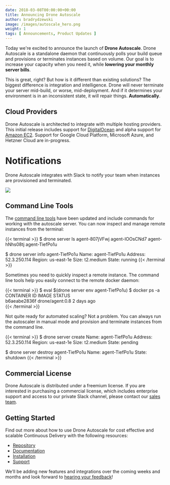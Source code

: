 ```yaml
---
date: 2018-03-08T00:00:00+00:00
title: Announcing Drone Autoscale
author: bradrydzewski
image: /images/autoscale_hero.png
weight: 1
tags: [ Announcements, Product Updates ]
---
```


Today we're excited to announce the launch of __Drone Autoscale__. Drone Autoscale is a standalone daemon that continuously polls your build queue and provisions or terminates instances based on volume. Our goal is to increase your capacity when you need it, while __lowering your monthly server bills__.

This is great, right? But how is it different than existing solutions? The biggest difference is integration and intelligence. Drone will never terminate your server mid-build, or worse, mid-deployment. And if it determines your environment is in an inconsistent state, it will repair things. __Automatically__.

## Cloud Providers

Drone Autoscale is architected to integrate with multiple hosting providers. This initial release includes support for [DigitalOcean](https://m.do.co/c/00500d28741b) and alpha support for [Amazon EC2](http://autoscale.drone.io/intro/amazon/). Support for Google Cloud Platform, Microsoft Azure, and Hetzner Cloud are in-progress.

# Notifications

Drone Autoscale integrates with Slack to notify your team when instances are provisioned and terminated.

![](/images/autoscale_slack_messages.png)

## Command Line Tools

The [command line tools](https://github.com/drone/drone-cli) have been updated and include commands for working with the autoscale server. You can now inspect and manage remote instances from the terminal:

{{< terminal >}}
$ drone server ls
agent-807jVFwj
agent-IOOsCNd7
agent-hNhs08tj
agent-TiefPo1u

$ drone server info agent-TiefPo1u
Name:    agent-TiefPo1u
Address: 52.3.250.114
Region:  us-east-1e
Size:    t2.medium
State:   running
{{< /terminal >}}

Sometimes you need to quickly inspect a remote instance. The command line tools help you easily connect to the remote docker daemon:

{{< terminal >}}
$ eval $(drone server env agent-TiefPo1u)
$ docker ps -a
CONTAINER ID        IMAGE                   STATUS      
b6aeabe2836f        drone/agent:0.8         2 days ago  
{{< /terminal >}}

Not quite ready for automated scaling? Not a problem. You can always run the autoscaler in manual mode and provision and terminate instances from the command line.

{{< terminal >}}
$ drone server create
Name:    agent-TiefPo1u
Address: 52.3.250.114
Region:  us-east-1e
Size:    t2.medium
State:   pending

$ drone server destroy agent-TiefPo1u
Name:    agent-TiefPo1u
State:   shutdown
{{< /terminal >}}

## Commercial License

Drone Autoscale is distributed under a freemium license. If you are interested in purchasing a commercial license, which includes enterprise support and access to our private Slack channel, please contact our [sales team](mailto:sales@drone.io).

## Getting Started

Find out more about how to use Drone Autoscale for cost effective and scalable Continuous Delivery with the following resources:

* [Repository](https://github.com/drone/autoscaler)
* [Documentation](https://autoscale.drone.io)
* [Installation](http://autoscale.drone.io/intro/)
* [Support](https://discourse.drone.io)

We’ll be adding new features and integrations over the coming weeks and months and look forward to [hearing your feedback](https://twitter.com/droneio)!
